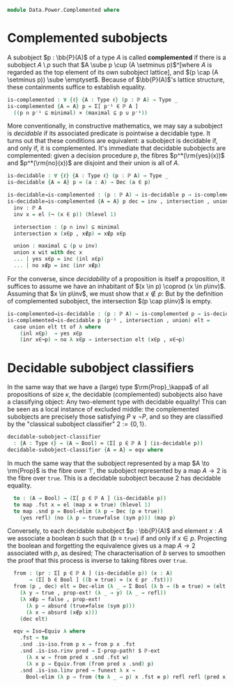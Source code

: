 <!--
```agda
{-# OPTIONS -vtactic.hlevel:10 #-}
open import 1Lab.Prelude

open import Data.Power
open import Data.Bool
open import Data.Dec
open import Data.Sum
```
-->

```agda
module Data.Power.Complemented where
```

# Complemented subobjects

A subobject $p : \bb{P}(A)$ of a type $A$ is called **complemented** if
there is a subobject $A \setminus p$ such that $A \sube p \cup (A
\setminus p)$^[where $A$ is regarded as the top element of its own
subobject lattice], and $(p \cap (A \setminus p)) \sube \emptyset$.
Because of $\bb{P}(A)$'s lattice structure, these containments suffice
to establish equality.

<!--
```agda
private variable
  ℓ : Level
  A : Type ℓ
  p q r : ℙ A
```
-->

```agda
is-complemented : ∀ {ℓ} {A : Type ℓ} (p : ℙ A) → Type _
is-complemented {A = A} p = Σ[ p⁻¹ ∈ ℙ A ]
  ((p ∩ p⁻¹ ⊆ minimal) × (maximal ⊆ p ∪ p⁻¹))
```

More conventionally, in constructive mathematics, we may say a subobject
is _decidable_ if its associated predicate is pointwise a decidable
type. It turns out that these conditions are equivalent: a subobject is
decidable if, and only if, it is complemented. It's immediate that
decidable subobjects are complemented: given a decision procedure $p$,
the fibres $p^*(\rm{yes}(x))$ and $p^*(\rm{no}(x))$ are disjoint and
their union is all of $A$.

```agda
is-decidable : ∀ {ℓ} {A : Type ℓ} (p : ℙ A) → Type _
is-decidable {A = A} p = (a : A) → Dec (a ∈ p)

is-decidable→is-complemented : (p : ℙ A) → is-decidable p → is-complemented p
is-decidable→is-complemented {A = A} p dec = inv , intersection , union where
  inv : ℙ A
  inv x = el (¬ (x ∈ p)) (hlevel 1)

  intersection : (p ∩ inv) ⊆ minimal
  intersection x (x∈p , x∉p) = x∉p x∈p

  union : maximal ⊆ (p ∪ inv)
  union x wit with dec x
  ... | yes x∈p = inc (inl x∈p)
  ... | no x∉p = inc (inr x∉p)
```

For the converse, since _decidability_ of a proposition is itself a
proposition, it suffices to assume we have an inhabitant of $(x \in p)
\coprod (x \in p\inv)$. Assuming that $x \in p\inv$, we must show that
$x \notin p$: But by the definition of complemented subobject, the
intersection $(p \cap p\inv)$ is empty.

```agda
is-complemented→is-decidable : (p : ℙ A) → is-complemented p → is-decidable p
is-complemented→is-decidable p (p⁻¹ , intersection , union) elt =
  case union elt tt of λ where
    (inl x∈p)  → yes x∈p
    (inr x∈¬p) → no λ x∈p → intersection elt (x∈p , x∈¬p)
```

# Decidable subobject classifiers

In the same way that we have a (large) type $\rm{Prop}_\kappa$ of all
propositions of size $\kappa$, the decidable (complemented) subobjects
also have a classifying object: Any two-element type with decidable
equality! This can be seen as a local instance of excluded middle: the
complemented subobjects are precisely those satisfying $P \lor \neg P$,
and so they are classified by the "classical subobject classifier" $2 :=
\{ 0, 1 \}$.

```agda
decidable-subobject-classifier
  : {A : Type ℓ} → (A → Bool) ≃ (Σ[ p ∈ ℙ A ] (is-decidable p))
decidable-subobject-classifier {A = A} = eqv where
```

In much the same way that the subobject represented by a map $A \to
\rm{Prop}$ is the fibre over $\top$, the subobject represented by a map
$A \to 2$ is the fibre over $\mathtt{true}$. This is a decidable
subobject because $2$ has decidable equality.

```agda
  to : (A → Bool) → (Σ[ p ∈ ℙ A ] (is-decidable p))
  to map .fst x = el (map x ≡ true) (hlevel 1)
  to map .snd p = Bool-elim (λ p → Dec (p ≡ true))
    (yes refl) (no (λ p → true≠false (sym p))) (map p)
```

Conversely, to each decidable subobject $p : \bb{P}(A)$ and element $x :
A$ we associate a boolean $b$ such that $(b \equiv \mathtt{true})$ if
and only if $x \in p$. Projecting the boolean and forgetting the
equivalence gives us a map $A \to 2$ associated with $p$, as desired;
The characterisation of $b$ serves to smoothen the proof that this
process is inverse to taking fibres over $\mathtt{true}$.

```agda
  from : (pr : Σ[ p ∈ ℙ A ] (is-decidable p)) (x : A)
       → (Σ[ b ∈ Bool ] ((b ≡ true) ≃ (x ∈ pr .fst)))
  from (p , dec) elt = Dec-elim (λ _ → Σ Bool (λ b → (b ≡ true) ≃ (elt ∈ p)))
    (λ y → true , prop-ext! (λ _ → y) (λ _ → refl))
    (λ x∉p → false , prop-ext!
      (λ p → absurd (true≠false (sym p)))
      (λ x → absurd (x∉p x)))
    (dec elt)

  eqv = Iso→Equiv λ where
    .fst → to
    .snd .is-iso.from p x → from p x .fst
    .snd .is-iso.rinv pred → Σ-prop-path! $ ℙ-ext
      (λ x w → from pred x .snd .fst w)
      (λ x p → Equiv.from (from pred x .snd) p)
    .snd .is-iso.linv pred → funext λ x →
      Bool-elim (λ p → from (to λ _ → p) x .fst ≡ p) refl refl (pred x)
```
